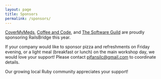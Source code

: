 ```yaml
---
layout: page
title: Sponsors
permalink: /sponsors/
---
```


[CoverMyMeds](https://www.covermymeds.com), [Coffee and Code](https://www.coffeeandcode.com), and [The Software Guild](https://www.thesoftwareguild.com/) are proudly sponsoring RailsBridge this year.

If your company would like to sponsor pizza and refreshments on Friday evening, or a light meal (breakfast or lunch) on the main workshop day, we would love your support! Please contact pjfansilc@gmail.com to coordinate details.

Our growing local Ruby community appreciates your support!
